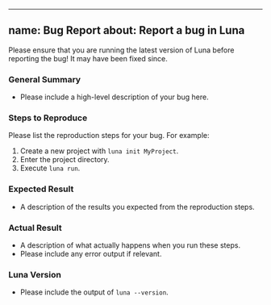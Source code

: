 
---
name: Bug Report
about: Report a bug in Luna
---

Please ensure that you are running the latest version of Luna before reporting the bug! It may have been fixed since.

### General Summary

- Please include a high-level description of your bug here.

### Steps to Reproduce

Please list the reproduction steps for your bug. For example:

1. Create a new project with `luna init MyProject`.
2. Enter the project directory.
3. Execute `luna run`.

### Expected Result

- A description of the results you expected from the reproduction steps.

### Actual Result

- A description of what actually happens when you run these steps.
- Please include any error output if relevant.

### Luna Version

- Please include the output of `luna --version`.

